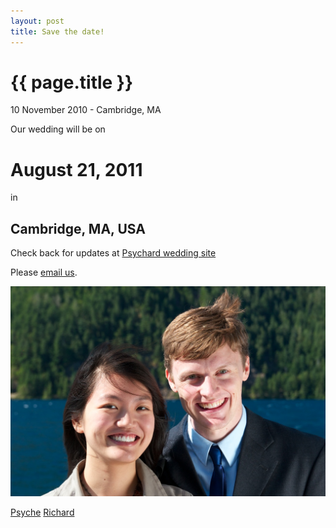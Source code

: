 ```yaml
---
layout: post
title: Save the date!
---
```


{{ page.title }}
================

<p class="meta">10 November 2010 - Cambridge, MA</p>

Our wedding will be on 

<h1>August 21, 2011</h1>

in

<h2>Cambridge, MA, USA</h2>

Check back for updates at [Psychard wedding site](http://www.psychard.com/)

Please [email us](mailto:both@psychard.com).

<img src="/images/psychard_wa.jpg" width = "600" alt="Psychard in Port Angeles, WA"/>


[Psyche](http://www.psycheloui.com/)
[Richard](http://www.richardhenrywest.com/)
